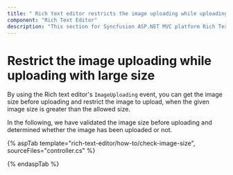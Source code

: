 ```yaml
---
title: " Rich text editor restricts the image uploading while uploading with large size"
component: "Rich Text Editor"
description: "This section for Syncfusion ASP.NET MVC platform Rich Text Editor control explains about, how to restrict the image to upload, when the given image size is greater than the allowed size"
---
```


# Restrict the image uploading while uploading with large size

By using the Rich text editor's `ImageUploading` event, you can get the image size before uploading and restrict the image to upload, when the given image size is greater than the allowed size.

In the following, we have validated the image size before uploading and determined whether the image has been uploaded or not.

{% aspTab template="rich-text-editor/how-to/check-image-size", sourceFiles="controller.cs" %}

{% endaspTab %}